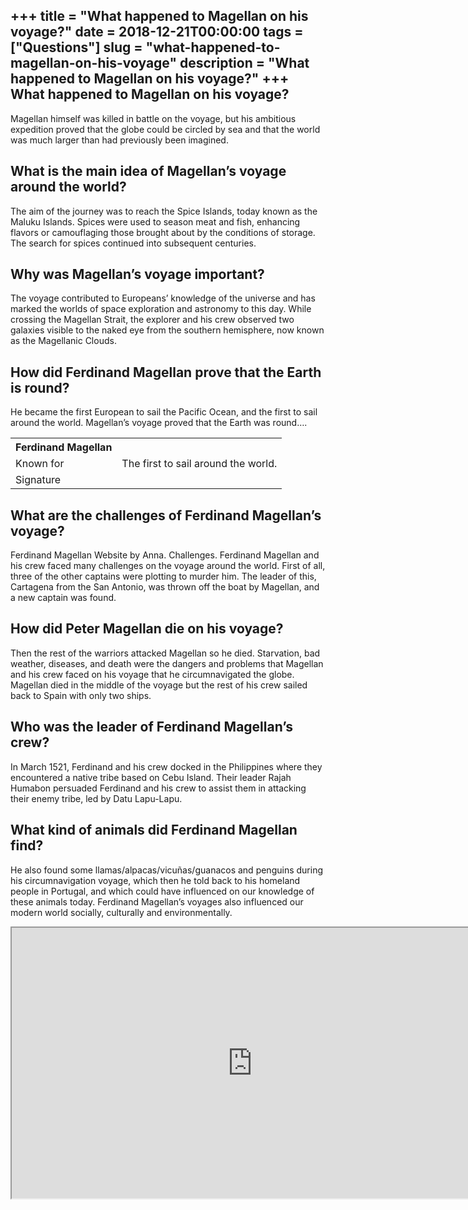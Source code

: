 +++
title = "What happened to Magellan on his voyage?"
date = 2018-12-21T00:00:00
tags = ["Questions"]
slug = "what-happened-to-magellan-on-his-voyage"
description = "What happened to Magellan on his voyage?"
+++
What happened to Magellan on his voyage?
----------------------------------------

Magellan himself was killed in battle on the voyage, but his ambitious expedition proved that the globe could be circled by sea and that the world was much larger than had previously been imagined.

What is the main idea of Magellan’s voyage around the world?
------------------------------------------------------------

The aim of the journey was to reach the Spice Islands, today known as the Maluku Islands. Spices were used to season meat and fish, enhancing flavors or camouflaging those brought about by the conditions of storage. The search for spices continued into subsequent centuries.

Why was Magellan’s voyage important?
------------------------------------

The voyage contributed to Europeans’ knowledge of the universe and has marked the worlds of space exploration and astronomy to this day. While crossing the Magellan Strait, the explorer and his crew observed two galaxies visible to the naked eye from the southern hemisphere, now known as the Magellanic Clouds.

How did Ferdinand Magellan prove that the Earth is round?
---------------------------------------------------------

He became the first European to sail the Pacific Ocean, and the first to sail around the world. Magellan’s voyage proved that the Earth was round….

<table><tr><th>Ferdinand Magellan</th></tr><tr><td>Known for</td><td>The first to sail around the world.</td></tr><tr><td>Signature</td></tr></table>

What are the challenges of Ferdinand Magellan’s voyage?
-------------------------------------------------------

Ferdinand Magellan Website by Anna. Challenges. Ferdinand Magellan and his crew faced many challenges on the voyage around the world. First of all, three of the other captains were plotting to murder him. The leader of this, Cartagena from the San Antonio, was thrown off the boat by Magellan, and a new captain was found.

How did Peter Magellan die on his voyage?
-----------------------------------------

Then the rest of the warriors attacked Magellan so he died. Starvation, bad weather, diseases, and death were the dangers and problems that Magellan and his crew faced on his voyage that he circumnavigated the globe. Magellan died in the middle of the voyage but the rest of his crew sailed back to Spain with only two ships.

Who was the leader of Ferdinand Magellan’s crew?
------------------------------------------------

In March 1521, Ferdinand and his crew docked in the Philippines where they encountered a native tribe based on Cebu Island. Their leader Rajah Humabon persuaded Ferdinand and his crew to assist them in attacking their enemy tribe, led by Datu Lapu-Lapu.

What kind of animals did Ferdinand Magellan find?
-------------------------------------------------

He also found some llamas/alpacas/vicuñas/guanacos and penguins during his circumnavigation voyage, which then he told back to his homeland people in Portugal, and which could have influenced on our knowledge of these animals today. Ferdinand Magellan’s voyages also influenced our modern world socially, culturally and environmentally.

<iframe allow="accelerometer; autoplay; clipboard-write; encrypted-media; gyroscope; picture-in-picture" allowfullscreen="" class="__youtube_prefs__  epyt-is-override  no-lazyload" data-no-lazy="1" data-origheight="433" data-origwidth="770" data-skipgform_ajax_framebjll="" height="433" id="_ytid_60613" loading="lazy" src="https://www.youtube.com/embed/UjB9dHtGC6c?enablejsapi=1&autoplay=0&cc_load_policy=0&cc_lang_pref=&iv_load_policy=1&loop=0&modestbranding=0&rel=1&fs=1&playsinline=0&autohide=2&theme=dark&color=red&controls=1&" title="YouTube player" width="770"></iframe>